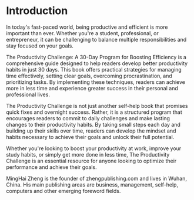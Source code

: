 # Introduction

In today's fast-paced world, being productive and efficient is more important than ever. Whether you're a student, professional, or entrepreneur, it can be challenging to balance multiple responsibilities and stay focused on your goals.

The Productivity Challenge: A 30-Day Program for Boosting Efficiency is a comprehensive guide designed to help readers develop better productivity habits in just 30 days. This book offers practical strategies for managing time effectively, setting clear goals, overcoming procrastination, and prioritizing tasks. By implementing these techniques, readers can achieve more in less time and experience greater success in their personal and professional lives.

The Productivity Challenge is not just another self-help book that promises quick fixes and overnight success. Rather, it is a structured program that encourages readers to commit to daily challenges and make lasting changes to their productivity habits. By taking small steps each day and building up their skills over time, readers can develop the mindset and habits necessary to achieve their goals and unlock their full potential.

Whether you're looking to boost your productivity at work, improve your study habits, or simply get more done in less time, The Productivity Challenge is an essential resource for anyone looking to optimize their performance and achieve their goals.

MingHai Zheng is the founder of zhengpublishing.com and lives in Wuhan, China. His main publishing areas are business, management, self-help, computers and other emerging foreword fields.
